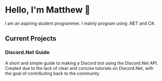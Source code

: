 # Hello, I'm Matthew 👋
I am an aspiring student programmer. I mainly program using .NET and C#.
<!--
![](https://cdn.discordapp.com/attachments/756953114065633321/758855015590264862/readme.png)
-->

## Current Projects
### Discord.Net Guide
A short and simple guide to making a Discord bot using the Discord.Net API. Created due to the lack of clear and concise tutorials on Discord.Net, with the goal of contributing back to the community

